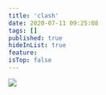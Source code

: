 ```yaml
---
title: 'clash'
date: 2020-07-11 09:25:08
tags: []
published: true
hideInList: true
feature: 
isTop: false
---
```

![](https://blog.dltech.xyz/post-images/1594430713665.png)